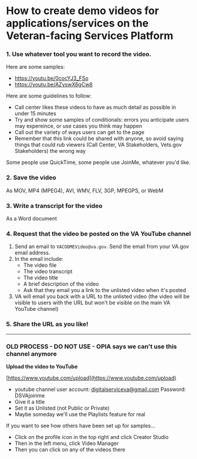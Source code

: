 # How to create demo videos for applications/services on the Veteran-facing Services Platform

### 1. Use whatever tool you want to record the video.

Here are some samples:
- https://youtu.be/0cocYJ3_FSo
- https://youtu.be/AZyswX6gCw8

Here are some guidelines to follow:
- Call center likes these videos to have as much detail as possible in under 15 minutes
- Try and show some samples of conditionals: errors you anticipate users may expereince, or use cases you think may happen
- Call out the variety of ways users can get to the page
- Remember that this link could be shared with anyone, so avoid saying things that could rub viewers (Call Center, VA Stakeholders, Vets.gov Stakeholders) the wrong way 

Some people use QuickTime, some people use JoinMe, whatever you'd like.

### 2. Save the video

As MOV, MP4 (MPEG4), AVI, WMV, FLV, 3GP, MPEGPS, or WebM

### 3. Write a transcript for the video

As a Word document

### 4. Request that the video be posted on the VA YouTube channel 

1. Send an email to ```VACODMEVideo@va.gov```. Send the email from your VA.gov email address.
1. In the email include:
    * The video file
    * The video transcript
    * The video title
    * A brief description of the video
    * Ask that they email you a link to the unlisted video when it's posted
1. VA will email you back with a URL to the unlisted video (the video will be visible to users with the URL but won't be visible on the main VA YouTube channel)

### 5. Share the URL as you like!

<hr>

### OLD PROCESS - DO NOT USE - OPIA says we can't use this channel anymore

**Upload the video to YouTube**

[https://www.youtube.com/upload](https://www.youtube.com/upload)
- youtube channel user account: digitalserviceva@gmail.com
Password: DSVAjoinme
- Give it a title
- Set it as Unlisted (not Public or Private)
- Maybe someday we'll use the Playlists feature for real

If you want to see how others have been set up for samples...
- Click on the profile icon in the top right and click Creator Studio
- Then in the left menu, click Video Manager
- Then you can click on any of the videos there


